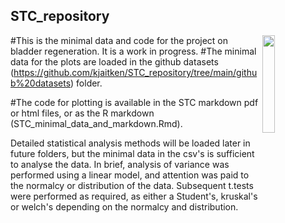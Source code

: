 ## STC_repository
<img mg align="right" src="https://user-images.githubusercontent.com/13381429/234910208-41cf9df3-f32d-4db4-bd84-c43ef7a33257.jpg" width=20% height=20%>

#This is the minimal data and code for the project on bladder regeneration. It is a work in progress. 
#The minimal data for the plots are loaded in the github datasets (https://github.com/kjaitken/STC_repository/tree/main/github%20datasets) folder. 

#The code for plotting is available in the STC markdown pdf or html files, or as the R markdown (STC_minimal_data_and_markdown.Rmd). 

Detailed statistical analysis methods will be loaded later in future folders, but the minimal data in the csv's is sufficient to analyse the data. In brief, analysis of variance was performed using a linear model, and attention was paid to the normalcy or distribution of the data. Subsequent t.tests were performed as required, as either a Student's, kruskal's or welch's depending on the normalcy and distribution. 


